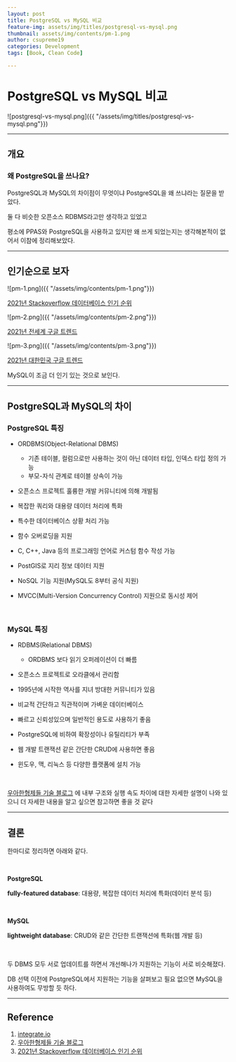 ```yaml
---
layout: post
title: PostgreSQL vs MySQL 비교
feature-img: assets/img/titles/postgresql-vs-mysql.png
thumbnail: assets/img/contents/pm-1.png
author: csupreme19
categories: Development
tags: [Book, Clean Code]

---
```


# PostgreSQL vs MySQL 비교

![postgresql-vs-mysql.png]({{ "/assets/img/titles/postgresql-vs-mysql.png"}})

---

## 개요

### 왜 PostgreSQL을 쓰나요?

PostgreSQL과 MySQL의 차이점이 무엇이냐 PostgreSQL을 왜 쓰냐라는 질문을 받았다.

둘 다 비슷한 오픈소스 RDBMS라고만 생각하고 있었고

평소에 PPAS와 PostgreSQL을 사용하고 있지만 왜 쓰게 되었는지는 생각해본적이 없어서 이참에 정리해보았다.

---

## 인기순으로 보자

![pm-1.png]({{ "/assets/img/contents/pm-1.png"}})

[2021년 Stackoverflow 데이터베이스 인기 순위](https://insights.stackoverflow.com/survey/2021#most-popular-technologies-database)

![pm-2.png]({{ "/assets/img/contents/pm-2.png"}})

[2021년 전세계 구글 트렌드](https://trends.google.co.kr/trends/explore?date=2021-01-01%202021-12-31&q=postgresql,mysql)

![pm-3.png]({{ "/assets/img/contents/pm-3.png"}})

[2021년 대한민국 구글 트렌드](https://trends.google.co.kr/trends/explore?date=2021-01-01%202021-12-31&geo=KR&q=postgresql,mysql)

MySQL이 조금 더 인기 있는 것으로 보인다.

---

## PostgreSQL과 MySQL의 차이

### PostgreSQL 특징

- ORDBMS(Object-Relational DBMS)
  - 기존 테이블, 컬럼으로만 사용하는 것이 아닌 데이터 타입, 인덱스 타입 정의 가능
  - 부모-자식 관계로 테이블 상속이 가능
- 오픈소스 프로젝트 훌륭한 개발 커뮤니티에 의해 개발됨
- 복잡한 쿼리와 대용량 데이터 처리에 특화
- 특수한 데이터베이스 상황 처리 가능

- 함수 오버로딩을 지원

- C, C++, Java 등의 프로그래밍 언어로 커스텀 함수 작성 가능
- PostGIS로 지리 정보 데이터 지원
- NoSQL 기능 지원(MySQL도 8부터 공식 지원)
- MVCC(Multi-Version Concurrency Control) 지원으로 동시성 제어

<br>

### MySQL 특징

- RDBMS(Relational DBMS)
  - ORDBMS 보다 읽기 오퍼레이션이 더 빠름
- 오픈소스 프로젝트로 오라클에서 관리함
- 1995년에 시작한 역사를 지녀 방대한 커뮤니티가 있음

- 비교적 간단하고 직관적이며 가벼운 데이터베이스

- 빠르고 신뢰성있으며 일반적인 용도로 사용하기 좋음

- PostgreSQL에 비하여 확장성이나 유틸리티가 부족
- 웹 개발 트랜잭션 같은 간단한 CRUD에 사용하면 좋음
- 윈도우, 맥, 리눅스 등 다양한 플랫폼에 설치 가능

<br>

[우아한형제들 기술 블로그](https://techblog.woowahan.com/6550/) 에 내부 구조와 실행 속도 차이에 대한 자세한 설명이 나와 있으니 더 자세한 내용을 알고 싶으면 참고하면 좋을 것 같다

---

## 결론

한마디로 정리하면 아래와 같다.

<br>

**PostgreSQL**

**fully-featured database**: 대용량, 복잡한 데이터 처리에 특화(데이터 분석 등)

<br>

**MySQL**

**lightweight database**: CRUD와 같은 간단한 트랜잭션에 특화(웹 개발 등)

<br>

두 DBMS 모두 서로 업데이트를 하면서 개선해나가 지원하는 기능이 서로 비슷해졌다.

DB 선택 이전에 PostgreSQL에서 지원하는 기능을 살펴보고 필요 없으면 MySQL을 사용하여도 무방할 듯 하다.

---

## Reference

1. [integrate.io](https://www.integrate.io/blog/postgresql-vs-mysql-which-one-is-better-for-your-use-case/)
1. [우아한형제들 기술 블로그](https://techblog.woowahan.com/6550/)
1. [2021년 Stackoverflow 데이터베이스 인기 순위](https://insights.stackoverflow.com/survey/2021#most-popular-technologies-database)

